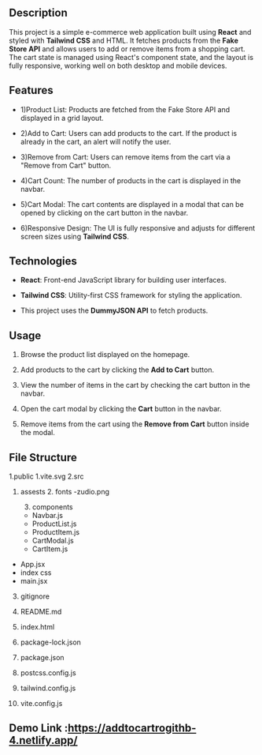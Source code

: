 ## Description

This project is a simple e-commerce web application built using **React** and styled with **Tailwind CSS** and HTML. It fetches products from the **Fake Store API** and allows users to add or remove items from a shopping cart. The cart state is managed using React's component state, and the layout is fully responsive, working well on both desktop and mobile devices.

## Features

- 1)Product List: Products are fetched from the Fake Store API and displayed in a grid layout.
  
- 2)Add to Cart: Users can add products to the cart. If the product is already in the cart, an alert will notify the user.
  
- 3)Remove from Cart: Users can remove items from the cart via a "Remove from Cart" button.
  
- 4)Cart Count: The number of products in the cart is displayed in the navbar.
  
- 5)Cart Modal: The cart contents are displayed in a modal that can be opened by clicking on the cart button in the navbar.
  
- 6)Responsive Design: The UI is fully responsive and adjusts for different screen sizes using **Tailwind CSS**.
  

## Technologies

- **React**: Front-end JavaScript library for building user interfaces.
  
- **Tailwind CSS**: Utility-first CSS framework for styling the application.
  
- This project uses the **DummyJSON API** to fetch products.


## Usage

1. Browse the product list displayed on the homepage.
   
2. Add products to the cart by clicking the **Add to Cart** button.
 
3. View the number of items in the cart by checking the cart button in the navbar.
 
4. Open the cart modal by clicking the **Cart** button in the navbar.
 
5. Remove items from the cart using the **Remove from Cart** button inside the modal.

## File Structure
 1.public
     1.vite.svg
 2.src

   1. assests
      2. fonts
        -zudio.png

       3. components
  
        - Navbar.js          
        - ProductList.js     
        - ProductItem.js    
        - CartModal.js       
        - CartItem.js
     
  - App.jsx
  - index css
  - main.jsx
3. gitignore
4. README.md
5. index.html    

6. package-lock.json
7. package.json
8. postcss.config.js
9. tailwind.config.js
10. vite.config.js
## Demo Link :https://addtocartrogithb-4.netlify.app/
